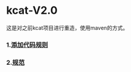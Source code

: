 # kcat-V2.0
这是对之前kcat项目进行重造，使用maven的方式。



### 1.[添加代码规则](doc/addCode.md)   

### 2.[规范](doc/Standard.md)